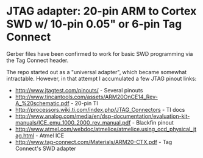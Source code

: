 JTAG adapter: 20-pin ARM to Cortex SWD w/ 10-pin 0.05" or 6-pin Tag Connect
===

Gerber files have been confirmed to work for basic SWD programming via the Tag Connect header.

The repo started out as a "universal adapter", which became somewhat intractable.
However, in that attempt I accumulated a few JTAG pinout links:

  * http://www.jtagtest.com/pinouts/ - Several pinouts
  * http://www.tincantools.com/assets/ARM20OnCE14_Rev-A_%20schematic.pdf - 20-pin TI
  * http://processors.wiki.ti.com/index.php/JTAG_Connectors - TI docs
  * http://www.analog.com/media/en/dsp-documentation/evaluation-kit-manuals/ICE_emu_1000_2000_rev_manual.pdf - Blackfin pinout
  * http://www.atmel.com/webdoc/atmelice/atmelice.using_ocd_physical_jtag.html - Atmel ICE
  * http://www.tag-connect.com/Materials/ARM20-CTX.pdf - Tag Connect's SWD adapter
